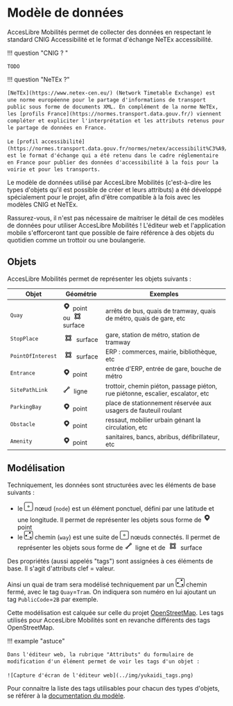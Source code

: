 # Modèle de données

AccesLibre Mobilités permet de collecter des données en respectant le standard CNIG Accessibilité et le format d'échange NeTEx accessibilité.

!!! question "CNIG ? "

    TODO

!!! question "NeTEx ?"

    [NeTEx](https://www.netex-cen.eu/) (Network Timetable Exchange) est une norme européenne pour le partage d'informations de transport public sous forme de documents XML. En complément de la norme NeTEx, les [profils France](https://normes.transport.data.gouv.fr/) viennent compléter et expliciter l'interprétation et les attributs retenus pour le partage de données en France.

    Le [profil accessibilité](https://normes.transport.data.gouv.fr/normes/netex/accessibilit%C3%A9/) est le format d'échange qui a été retenu dans le cadre réglementaire en France pour publier des données d'accessibilité à la fois pour la voirie et pour les transports.

Le modèle de données utilisé par AccesLibre Mobilités (c'est-à-dire les types d'objets qu'il est possible de créer et leurs attributs) a été développé spécialement pour le projet, afin d'être compatible à la fois avec les modèles CNIG et NeTEx.

Rassurez-vous, il n'est pas nécessaire de maitriser le détail de ces modèles de données pour utiliser AccesLibre Mobilités ! L'éditeur web et l'application mobile s'efforceront tant que possible de faire référence à des objets du quotidien comme un trottoir ou une boulangerie.

## Objets

AccesLibre Mobilités permet de représenter les objets suivants :

[point]: ../img/picto-point.png
[ligne]: ../img/picto-ligne.png
[surface]: ../img/picto-surface.png
[node]: ../img/picto-node.png
[way]: ../img/picto-way.png


| Objet             | Géométrie          | Exemples                                                                        |
| ----------------- | ------------------ | ------------------------------------------------------------------------------- |
| `Quay`            | ![point] point <br>ou ![surface] surface | arrêts de bus, quais de tramway, quais de métro, quais de gare, etc             |
| `StopPlace`       | ![surface] surface | gare, station de métro, station de tramway                                      |
| `PointOfInterest` | ![surface] surface | ERP : commerces, mairie, bibliothèque, etc                                      |
| `Entrance`        | ![point] point     | entrée d'ERP, entrée de gare, bouche de métro                                   |
| `SitePathLink`    | ![ligne] ligne     | trottoir, chemin piéton, passage piéton, rue piétonne, escalier, escalator, etc |
| `ParkingBay`      | ![point] point     | place de stationnement réservée aux usagers de fauteuil roulant                 |
| `Obstacle`        | ![point] point     | ressaut, mobilier urbain génant la circulation, etc                             |
| `Amenity`         | ![point] point     | sanitaires, bancs, abribus, défibrillateur, etc                                 |

## Modélisation

Techniquement, les données sont structurées avec les éléments de base suivants :

* le ![node] nœud (`node`) est un élément ponctuel, défini par une latitude et une longitude. Il permet de représenter les objets sous forme de ![point] point
* le ![way] chemin (`way`) est une suite de ![node] nœuds connectés. Il permet de représenter les objets sous forme de ![ligne] ligne et de ![surface] surface

Des propriétés (aussi appelés "tags") sont assignées à ces éléments de base. Il s'agit d'attributs clef = valeur.

Ainsi un quai de tram sera modélisé techniquement par un ![way] chemin fermé, avec le tag `Quay`=`Tram`. On indiquera son numéro en lui ajoutant un tag `PublicCode`=`2B` par exemple.

Cette modélisation est calquée sur celle du projet [OpenStreetMap](https://www.openstreetmap.org/). Les tags utilisés pour AccesLibre Mobilités sont en revanche différents des tags OpenStreetMap.

!!! example "astuce"

    Dans l'éditeur web, la rubrique "Attributs" du formulaire de modification d'un élément permet de voir les tags d'un objet : 

    ![Capture d'écran de l'éditeur web](../img/yukaidi_tags.png)

Pour connaitre la liste des tags utilisables pour chacun des types d'objets, se référer à la [documentation du modèle](https://gitlab.com/yukaimaps/yukaidi-tagging-schema/-/blob/main/doc/Walk_data_model.md).